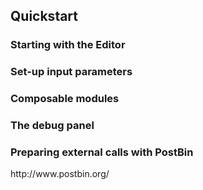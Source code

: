 
## Quickstart

### Starting with the Editor
	
### Set-up input parameters
	
### Composable modules
	

### The debug panel
	
	
### Preparing external calls with PostBin
	
<p>http://www.postbin.org/</p>


